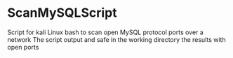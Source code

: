 # ScanMySQLScript

Script for kali Linux bash to scan open MySQL protocol ports over a network
The script output and safe in the working directory the results with open ports
